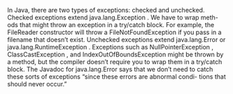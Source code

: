 
In Java, there are two types of exceptions: checked and unchecked.
Checked exceptions extend java.lang.Exception . We have to wrap meth-
ods that might throw an exception in a try/catch block. For example, the
FileReader constructor will throw a FileNotFoundException if you pass in a
filename that doesn’t exist. Unchecked exceptions extend java.lang.Error
or java.lang.RuntimeException . Exceptions such as NullPointerException ,
ClassCastException , and IndexOutOfBoundsException might be thrown by
a method, but the compiler doesn’t require you to wrap them in a
try/catch block. The Javadoc for java.lang.Error says that we don’t need to
catch these sorts of exceptions “since these errors are abnormal condi-
tions that should never occur.”
